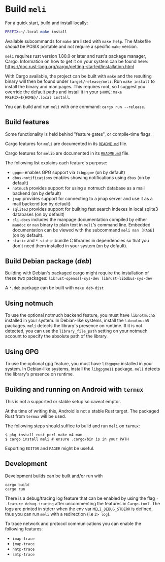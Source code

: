 # Build `meli`

For a quick start, build and install locally:

```sh
PREFIX=~/.local make install
```

Available subcommands for `make` are listed with `make help`.
The Makefile *should* be POSIX portable and not require a specific `make` version.

`meli` requires rust version 1.80.0 or later and rust's package manager, Cargo.
Information on how to get it on your system can be found here: <https://doc.rust-lang.org/cargo/getting-started/installation.html>

With Cargo available, the project can be built with `make` and the resulting binary will then be found under `target/release/meli`.
Run `make install` to install the binary and man pages.
This requires root, so I suggest you override the default paths and install it in your `$HOME`: `make PREFIX=${HOME}/.local install`.

You can build and run `meli` with one command: `cargo run --release`.

## Build features

Some functionality is held behind "feature gates", or compile-time flags.

Cargo features for `meli` are documented in its [`README.md`](./meli/README.md) file.

Cargo features for `melib` are documented in its [`README.md`](./melib/README.md) file.

The following list explains each feature's purpose:

- `gpgme` enables GPG support via `libgpgme` (on by default)
- `dbus-notifications` enables showing notifications using `dbus` (on by default)
- `notmuch` provides support for using a notmuch database as a mail backend (on by default)
- `jmap` provides support for connecting to a jmap server and use it as a mail backend (on by default)
- `sqlite3` provides support for builting fast search indexes in local sqlite3 databases (on by default)
- `cli-docs` includes the manpage documentation compiled by either `mandoc` or `man` binary to plain text in `meli`'s command line. Embedded documentation can be viewed with the subcommand `meli man [PAGE]` (on by default).
- `static` and `*-static` bundle C libraries in dependencies so that you don't need them installed in your system (on by default).

## Build Debian package (*deb*)

Building with Debian's packaged cargo might require the installation of these two packages: `librust-openssl-sys-dev librust-libdbus-sys-dev`

A `*.deb` package can be built with `make deb-dist`

## Using notmuch

To use the optional notmuch backend feature, you must have `libnotmuch5` installed in your system.
In Debian-like systems, install the `libnotmuch5` packages.
`meli` detects the library's presence on runtime.
If it is not detected, you can use the `library_file_path` setting on your notmuch account to specify the absolute path of the library.

## Using GPG

To use the optional gpg feature, you must have `libgpgme` installed in your system.
In Debian-like systems, install the `libgpgme11` package.
`meli` detects the library's presence on runtime.

## Building and running on Android with `termux`

This is not a supported or stable setup so caveat emptor.

At the time of writing this, Android is not a stable Rust target.
The packaged Rust from `termux` will be used.

The following steps should suffice to build and run `meli` on `termux`:

```console
$ pkg install rust perl make m4 man
$ cargo install meli # ensure .cargo/bin is in your PATH
```

Exporting `EDITOR` and `PAGER` might be useful.

## Development

Development builds can be built and/or run with

```
cargo build
cargo run
```

There is a debug/tracing log feature that can be enabled by using the flag `--feature debug-tracing` after uncommenting the features in `Cargo.toml`.
The logs are printed in stderr when the env var `MELI_DEBUG_STDERR` is defined, thus you can run `meli` with a redirection (i.e `2> log`).

To trace network and protocol communications you can enable the following features:

- `imap-trace`
- `jmap-trace`
- `nntp-trace`
- `smtp-trace`
